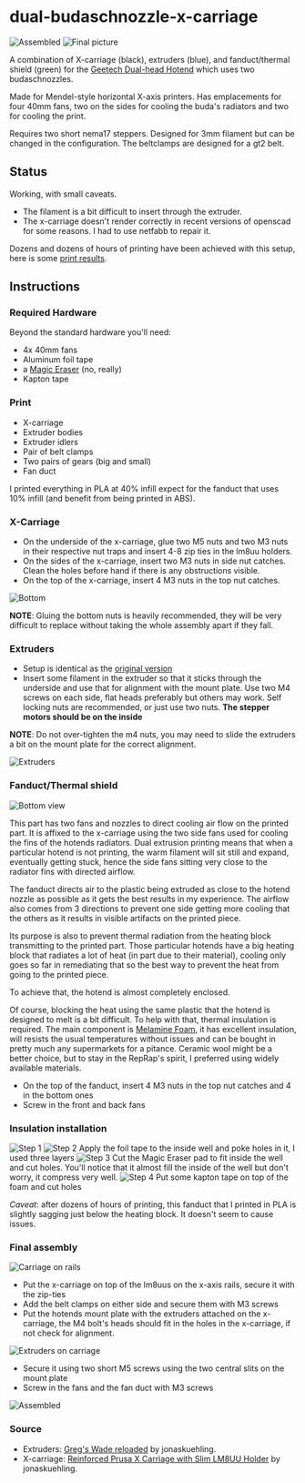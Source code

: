 dual-budaschnozzle-x-carriage
=============================

![Assembled](pics/project.jpg)
![Final picture](pics/render.PNG)

A combination of X-carriage (black), extruders (blue), and fanduct/thermal shield (green) for the [Geetech Dual-head Hotend](http://www.geeetech.com/dualhead-hotend-extruder-0350405mm-nozzle-for-3mm-filament-p-749.html) which uses two budaschnozzles.

Made for Mendel-style horizontal X-axis printers. Has emplacements for four 40mm fans, two on the sides for cooling the buda's radiators and two for cooling the print.

Requires two short nema17 steppers. Designed for 3mm filament but can be changed in the configuration. The beltclamps are designed for a gt2 belt.

## Status

Working, with small caveats. 

 * The filament is a bit difficult to insert through the extruder.
 * The x-carriage doesn't render correctly in recent versions of openscad for some reasons. I had to use netfabb to repair it.

 Dozens and dozens of hours of printing have been achieved with this setup, here is some [print results](https://www.flickr.com/photos/reefab_projects/albums/72157651943218993).

## Instructions

### Required Hardware

Beyond the standard hardware you'll need:

 * 4x 40mm fans
 * Aluminum foil tape
 * a [Magic Eraser](https://en.wikipedia.org/wiki/Melamine_foam) (no, really)
 * Kapton tape

### Print
    
 * X-carriage
 * Extruder bodies
 * Extruder idlers
 * Pair of belt clamps
 * Two pairs of gears (big and small)
 * Fan duct 

 I printed everything in PLA at 40% infill expect for the fanduct that uses 10% infill (and benefit from being printed in ABS).

### X-Carriage

 * On the underside of the x-carriage, glue two M5 nuts and two M3 nuts in their respective nut traps and insert 4-8 zip ties in the lm8uu holders.
 * On the sides of the x-carriage, insert two M3 nuts in side nut catches. Clean the holes before hand if there is any obstructions visible.
 * On the top of the x-carriage, insert 4 M3 nuts in the top nut catches.

![Bottom](pics/x-carriage-bottom.jpg)

**NOTE**: Gluing the bottom nuts is heavily recommended, they will be very difficult to replace without taking the whole assembly apart if they fall.

### Extruders

 * Setup is identical as the [original version](http://www.thingiverse.com/thing:18379)
 * Insert some filament in the extruder so that it sticks through the underside and use that for alignment with the mount plate. Use two M4 screws on each side, flat heads preferably but others may work. Self locking nuts are recommended, or just use two nuts. **The stepper motors should be on the inside**

**NOTE**: Do not over-tighten the m4 nuts, you may need to slide the extruders a bit on the mount plate for the correct alignment.

![Extruders](pics/extruders.jpg)

### Fanduct/Thermal shield

![Bottom view](pics/bottom-view.png)

This part has two fans and nozzles to direct cooling air flow on the printed part. It is affixed to the x-carriage using the two side fans used for cooling the fins of the hotends radiators. Dual extrusion printing means that when a particular hotend is not printing, the warm filament will sit still and expand, eventually getting stuck, hence the side fans sitting very close to the radiator fins with directed airflow.

The fanduct directs air to the plastic being extruded as close to the hotend nozzle as possible as it gets the best results in my experience. The airflow also comes from 3 directions to prevent one side getting more cooling that the others as it results in visible artifacts on the printed piece.

Its purpose is also to prevent thermal radiation from the heating block transmitting to the printed part. Those particular hotends have a big heating block that radiates a lot of heat (in part due to their material), cooling only goes so far in remediating that so the best way to prevent the heat from going to the printed piece.

To achieve that, the hotend is almost completely enclosed.

Of course, blocking the heat using the same plastic that the hotend is designed to melt is a bit difficult. To help with that, thermal insulation is required. The main component is [Melamine Foam](https://en.wikipedia.org/wiki/Melamine_foam), it has excellent insulation, will resists the usual temperatures without issues and can be bought in pretty much any supermarkets for a pitance. Ceramic wool might be a better choice, but to stay in the RepRap's spirit, I preferred using widely available materials.

 * On the top of the fanduct, insert 4 M3 nuts in the top nut catches and 4 in the bottom ones
 * Screw in the front and back fans

### Insulation installation

![Step 1](pics/fanduct_step1.jpg)
![Step 2](pics/fanduct_step2.jpg) Apply the foil tape to the inside well and poke holes in it, I used three layers
![Step 3](pics/fanduct_step3.jpg) Cut the Magic Eraser pad to fit inside the well and cut holes. You'll notice that it almost fill the inside of the well but don't worry, it compress very well.
![Step 4](pics/fanduct_step4.jpg) Put some kapton tape on top of the foam and cut holes

*Caveat*: after dozens of hours of printing, this fanduct that I printed in PLA is slightly sagging just below the heating block. It doesn't seem to cause issues.

### Final assembly

![Carriage on rails](pics/carriage_on_rails.jpg)

 * Put the x-carriage on top of the lm8uus on the x-axis rails, secure it with the zip-ties
 * Add the belt clamps on either side and secure them with M3 screws
 * Put the hotends mount plate with the extruders attached on the x-carriage, the M4 bolt's heads should fit in the holes in the x-carriage, if not check for alignment.

![Extruders on carriage](pics/extruders_on_carriage.jpg)

 * Secure it using two short M5 screws using the two central slits on the mount plate
 * Screw in the fans and the fan duct with M3 screws

![Assembled](pics/project.jpg)


### Source

 * Extruders: [Greg's Wade reloaded](http://www.thingiverse.com/thing:18379) by jonaskuehling.
 * X-carriage: [Reinforced Prusa X Carriage with Slim LM8UU Holder](http://www.thingiverse.com/thing:18657) by jonaskuehling.
